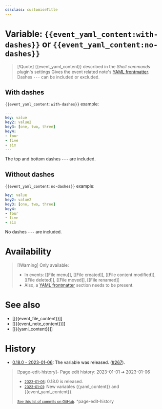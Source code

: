 ```yaml
---
cssclass: customiseTitle
---
```

# Variable: `{{event_yaml_content:with-dashes}}` or `{{event_yaml_content:no-dashes}}`
> [!Quote] {{event_yaml_content}} described in the *Shell commands* plugin's settings
> Gives the event related note's [YAML frontmatter](https://help.obsidian.md/Advanced+topics/YAML+front+matter). Dashes `---` can be included or excluded.

## With dashes
`{{event_yaml_content:with-dashes}}` example:
```yaml
---
key: value
key2: value2
key3: [one, two, three]
key4:
- four
- five
- six
---
```

The top and bottom dashes `---` are included.

## Without dashes
`{{event_yaml_content:no-dashes}}` example:
```yaml
key: value
key2: value2
key3: [one, two, three]
key4:
- four
- five
- six
```

No dashes `---` are included.

# Availability
> [!Warning] Only available:
> - In events: [[File menu]], [[File created]], [[File content modified]], [[File deleted]], [[File moved]], [[File renamed]]
> - Also, a [YAML frontmatter](https://help.obsidian.md/Advanced+topics/YAML+front+matter) section needs to be present.

# See also
- [[{{event_file_content}}]]
- [[{{event_note_content}}]]
- [[{{yaml_content}}]]

# History
- [0.18.0 - 2023-01-06](https://github.com/Taitava/obsidian-shellcommands/blob/main/CHANGELOG.md#0180---2023-01-06): The variable was released. ([#267](https://github.com/Taitava/obsidian-shellcommands/issues/267)).

> [!page-edit-history]- Page edit history: 2023-01-01 &#10132; 2023-01-06
> - [<small>2023-01-06</small>](https://github.com/Taitava/obsidian-shellcommands-documentation/commit/65637e77d4b209f81b215d1f2222bb138b7cbf0c): 0.18.0 is released.
> - [<small>2023-01-01</small>](https://github.com/Taitava/obsidian-shellcommands-documentation/commit/265fbffa086a29cdabb125380c773b1060a682ee): New variables {{yaml_content}} and {{event_yaml_content}}.
> 
> [<small>See this list of commits on GitHub</small>](https://github.com/Taitava/obsidian-shellcommands-documentation/commits/main/./Variables/%7B%7Bevent_yaml_content%7D%7D.md).
> ^page-edit-history
